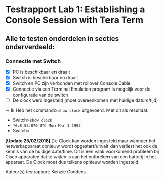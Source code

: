 # Testrapport Lab 1: Establishing a Console Session with Tera Term

## Alle te testen onderdelen in secties onderverdeeld: 

### Connectie met Switch

- [X] PC is beschikbaar en draait
- [X] Switch is beschikbaar en draait
- [X] Switch en PC zijn verbonden met rollover Console Cable
- [X] Connectie via een Terminal Emulation program is mogelijk voor de configuratie van de switch
- [ ] De clock werd ingesteld (moet overeenkomen met huidige datum/tijd)

=> Ik Heb het commando `show clock` uitgevoerd. Met dit als resultaat:

* Switch>`show clock`
* `*0:8:53.870 UTC Mon Mar 1 1993`
* Switch>

**[Update 25/02/2018]**
  De Clock kan worden ingesteld maar wanneer het netwerkapparaat opnieuw wordt opgestart/uitvalt dan verliest het ook de kennis van de huidige date/time. Dit is een vaak voorkomend probleem bij Cisco apparaten dat te wijten is aan het ontbreken van een batterij in het apparaat. De Clock moet dus telkens opnieuw worden ingesteld.
  
Auteur(s) testrapport: Kenzie Coddens
